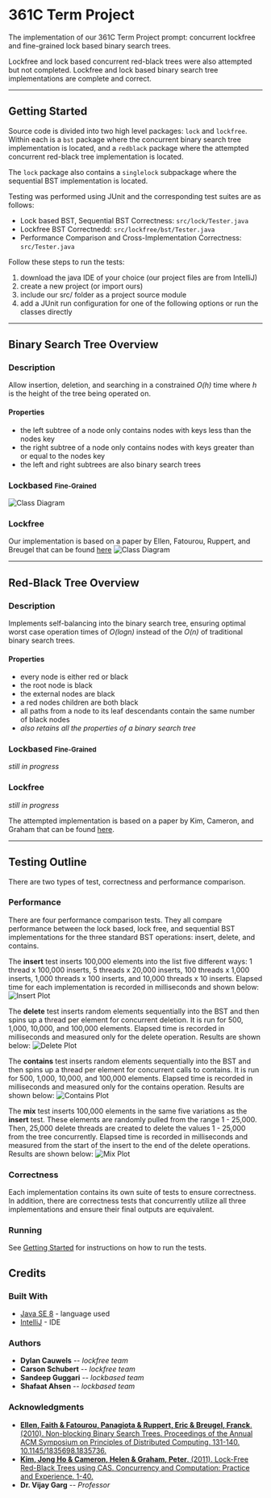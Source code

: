 # 361C Term Project

The implementation of our 361C Term Project prompt: concurrent lockfree and fine-grained lock based binary search trees.

Lockfree and lock based concurrent red-black trees were also attempted but not completed. Lockfree and lock based
binary search tree implementations are complete and correct.

---

## Getting Started
Source code is divided into two high level packages: `lock` and `lockfree`. Within each is a 
`bst` package where the concurrent binary search tree implementation is located, and a `redblack`
package where the attempted concurrent red-black tree implementation is located.

The `lock` package also contains a `singlelock` subpackage where the sequential BST implementation is located.

Testing was performed using JUnit and the corresponding test suites are as follows:
* Lock based BST, Sequential BST Correctness: `src/lock/Tester.java`
* Lockfree BST Correctnedd: `src/lockfree/bst/Tester.java`
* Performance Comparison and Cross-Implementation Correctness: `src/Tester.java`

Follow these steps to run the tests:
1. download the java IDE of your choice (our project files are from IntelliJ)
2. create a new project (or import ours)
3. include our src/ folder as a project source module
4. add a JUnit run configuration for one of the following options or run the classes directly

---
## Binary Search Tree Overview

### Description
Allow insertion, deletion, and searching in a constrained _O(h)_ time where _h_ is the height of the tree being operated on.

#### Properties
* the left subtree of a node only contains nodes with keys less than the nodes key
* the right subtree of a node only contains nodes with keys greater than or equal to the nodes key
* the left and right subtrees are also binary search trees

### Lockbased <span style="font-size:small;">Fine-Grained</span>
![Class Diagram](./references/LockbasedBST.png)

### Lockfree
Our implementation is based on a paper by Ellen, Fatourou, Ruppert, and Breugel that can be found 
[here](https://dl.acm.org/doi/10.1145/1835698.1835736)
![Class Diagram](./references/LockfreeBST.png)

---

## Red-Black Tree Overview

### Description
Implements self-balancing into the binary search tree, ensuring optimal worst case operation times of _O(logn)_ instead of the _O(n)_ of traditional binary search trees.

#### Properties
* every node is either red or black
* the root node is black
* the external nodes are black
* a red nodes children are both black
* all paths from a node to its leaf descendants contain the same number of black nodes
* _also retains all the properties of a binary search tree_

### Lockbased <span style="font-size:small;">Fine-Grained</span>

_still in progress_

### Lockfree
_still in progress_

The attempted implementation is based on a paper by Kim, Cameron, and Graham that can be found
[here](https://www.cs.umanitoba.ca/~hacamero/Research/RBTreesKim.pdf).

---

## Testing Outline
There are two types of test, correctness and performance comparison.

### Performance
There are four performance comparison tests. They all compare performance between the 
lock based, lock free, and sequential BST implementations for the three standard BST operations: insert, delete, and contains.

The **insert** test inserts 100,000 elements into the list five different ways: 1 thread x 100,000 inserts, 5 threads x 20,000 inserts, 
100 threads x 1,000 inserts, 1,000 threads x 100 inserts, and 10,000 threads x 10 inserts. Elapsed time for each implementation is 
recorded in milliseconds and shown below:
![Insert Plot](./references/insert_plot.PNG)

The **delete** test inserts random elements sequentially into the BST and then spins up a thread per element for concurrent deletion. It is run
for 500, 1,000, 10,000, and 100,000 elements. Elapsed time is recorded in milliseconds and measured only for the delete operation.
Results are shown below:
![Delete Plot](./references/delete_plot.PNG)

The **contains** test inserts random elements sequentially into the BST and then spins up a thread per element for concurrent calls to contains.
It is run for 500, 1,000, 10,000, and 100,000 elements. Elapsed time is recorded in milliseconds and measured only for the contains operation. 
Results are shown below:
![Contains Plot](./references/contains_plot.PNG)

The **mix** test inserts 100,000 elements in the same five variations as the **insert** test. These elements are randomly pulled from the range
1 - 25,000. Then, 25,000 delete threads are created to delete the values 1 - 25,000 from the tree concurrently. Elapsed time is recorded 
in milliseconds and measured from the start of the insert to the end of the delete operations. Results are shown below:
![Mix Plot](./references/mix_plot.PNG)

### Correctness
Each implementation contains its own suite of tests to ensure correctness. In addition, there are correctness tests that concurrently utilize
all three implementations and ensure their final outputs are equivalent.

### Running
See [Getting Started](#gettting-started) for instructions on how to run the tests.

## Credits
### Built With

* [Java SE 8](https://www.oracle.com/java/technologies/javase/javase-jdk8-downloads.html) - language used
* [IntelliJ](https://www.jetbrains.com/idea/) - IDE

### Authors

* **Dylan Cauwels** -- *lockfree team*
* **Carson Schubert** -- *lockfree team*
* **Sandeep Guggari** -- *lockbased team*
* **Shafaat Ahsen** -- *lockbased team*

<!-- See also the list of [contributors](https://github.com/your/project/contributors) who participated in this project. -->

### Acknowledgments
* [**Ellen, Faith & Fatourou, Panagiota & Ruppert, Eric & Breugel, Franck**. (2010). Non-blocking Binary Search Trees. Proceedings of the Annual ACM Symposium on Principles of Distributed Computing. 131-140. 10.1145/1835698.1835736.](https://dl.acm.org/doi/10.1145/1835698.1835736)
* [**Kim, Jong Ho & Cameron, Helen & Graham, Peter**. (2011). Lock-Free Red-Black Trees using CAS. Concurrency and Computation: Practice and Experience. 1-40.](https://www.cs.umanitoba.ca/~hacamero/Research/RBTreesKim.pdf)
* **Dr. Vijay Garg** -- _Professor_
